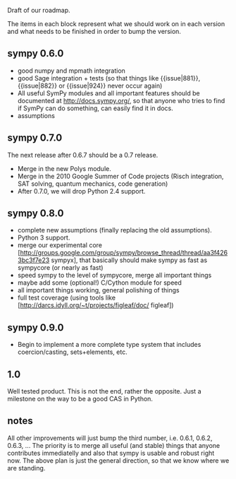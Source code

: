 Draft of our roadmap.

The items in each block represent what we should work on in each version and what needs to be finished in order to bump the version.

## sympy 0.6.0 ##

* good numpy and mpmath integration
* good Sage integration + tests (so that things like {{issue|881}}, {{issue|882}} or {{issue|924}} never occur again)
* All useful SymPy modules and all important features should be documented at http://docs.sympy.org/, so that anyone who tries to find if SymPy can do something, can easily find it in docs.
* assumptions

## sympy 0.7.0 ##

The next release after 0.6.7 should be a 0.7 release.

* Merge in the new Polys module. 
* Merge in the 2010 Google Summer of Code projects (Risch integration, SAT solving, quantum mechanics, code generation)
* After 0.7.0, we will drop Python 2.4 support.

## sympy 0.8.0 ##

* complete new assumptions (finally replacing the old assumptions).
* Python 3 support.
* merge our experimental core [http://groups.google.com/group/sympy/browse_thread/thread/aa3f4263bc3f7e23 sympyx], that basically should make sympy as fast as sympycore (or nearly as fast)
* speed sympy to the level of sympycore, merge all important things
* maybe add some (optional!) C/Cython module for speed
* all important things working, general polishing of things
* full test coverage (using tools like [http://darcs.idyll.org/~t/projects/figleaf/doc/ figleaf])

## sympy 0.9.0 ##

* Begin to implement a more complete type system that includes coercion/casting, sets+elements, etc.

## 1.0 ##

Well tested  product. This is not the end, rather the opposite. Just a milestone on the way to be a good CAS in Python.

## notes ##

All other improvements will just bump the third number, i.e. 0.6.1, 0.6.2, 0.6.3, ... The priority is to merge all useful (and stable) things that anyone contributes immediatelly and also that sympy is usable and robust right now. The above plan is just the general direction, so that we know where we are standing.
